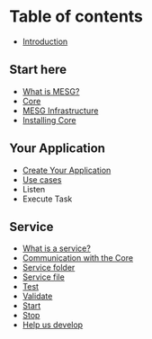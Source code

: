 # Table of contents

* [Introduction](README.md)

## Start here

* [What is MESG?](start-here/what-is-mesg.md)
* [Core](start-here/core.md)
* [MESG Infrastructure](start-here/mesg-infrastructure.md)
* [Installing Core](start-here/installing-core.md)

## Your Application

* [Create Your Application](your-application/create-your-application.md)
* [Use cases](your-application/use-cases.md)
* Listen
* Execute Task

## Service

* [What is a service?](service/what-is-a-service.md)
* [Communication with the Core](service/communication-with-the-core.md)
* [Service folder](service/service-folder.md)
* [Service file](service/service-file.md)
* [Test](service/test.md)
* [Validate](service/validate.md)
* [Start](service/start.md)
* [Stop](service/stop.md)
* [Help us develop](service/help-us-develop.md)

